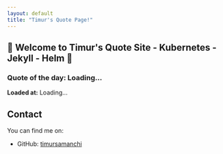 ```yaml
---
layout: default
title: "Timur's Quote Page!"
---
```


## 🌟 Welcome to Timur's Quote Site - Kubernetes - Jekyll - Helm 🌟

### Quote of the day: <span id="quote">Loading...</span>

**Loaded at:** <span id="timestamp">Loading...</span>

<script>
  fetch('/quote')
    .then(response => response.json())
    .then(data => {
      document.getElementById('quote').innerText = data.quote;
      document.getElementById('timestamp').innerText = new Date().toLocaleString();
    })
    .catch(err => {
      document.getElementById('quote').innerText = 'Error loading quote';
      document.getElementById('timestamp').innerText = new Date().toLocaleString();
    });
</script>
## Contact

You can find me on:
- GitHub: [timursamanchi](https://github.com/timursamanchi)